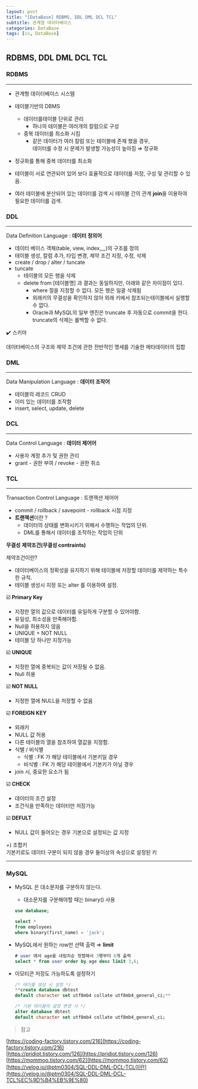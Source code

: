 ```yaml
---
layout: post
title: "[DataBase] RDBMS, DDL DML DCL TCL"
subtitle: 관계형 데이터베이스
categories: DataBase
tags: [cs, DataBase]
---
```





## RDBMS, DDL DML DCL TCL

### RDBMS

---

- 관계형 데이터베이스 시스템
- 테이블기반의 DBMS
    - 데이터를테이블 단위로 관리
        - 하나의 테이블은 여러개의 칼럼으로 구성
    - 중복 데이터를 최소화 시킴
        - 같은 데이터가 여러 칼럼 또는 테이블에 존재 했을 경우,     
            데이터를 수정 시 문제가 발생할 가능성이 높아짐 ⇒ 정규화    
            
- 정규화를 통해 중복 데이터를 최소화
- 테이블이 서로 연관되어 있어 보다 효율적으로 데이터를 저장, 구성 및 관리할 수 있음.
- 여러 테이블에 분산되어 있는 데이터를 검색 시 테이블 간의 관계 **join**을 이용하여 필요한 데이터를 검색.

### DDL

---

Data Definition Language : **데이터 정의어** 

- 데이터 베이스 객체(table, view, index,,,,)의 구조를 정의
- 테이블 생성, 칼럼 추가, 타입 변경, 제약 조건 지정, 수정, 삭제
- create / drop / alter / tuncate
- tuncate
    - 테이블의 모든 행을 삭제
    - delete from [테이블명] 과 결과는 동일하지만, 아래와 같은 차이점이 있다.
        - where 절을 지정할 수 없다. 모든 행은 일괄 삭제됨
        - 외래키의 무결성을 확인하지 않아 외래 키에서 참조되는테이블에서 실행할수 없다.
        - Oracle과 MySQL의 일부 엔진은 truncate 후 자동으로 commit을 한다. truncate의 삭제는 롤백할 수 없다.

✔️ 스키마

데이터베이스의 구조와 제약 조건에 관한 전반적인 명세를 기술한 메타데이터의 집합    

### DML

---

Data Manipulation Language : **데이터 조작어**

- 테이블의 레코드 CRUD
- 이미 있는 데이터를 조작함
- insert, select, update, delete

### DCL

---

Data Control Language : **데이터 제어어**

- 사용자 계정 추가 및 권한 관리
- grant - 권한 부여 / revoke - 권한 취소

### TCL

---

Transaction Control Language : 트랜잭션 제어어

- commit / rollback / savepoint - rollback 시점 지정
- **트랜잭션**이란 ?
    - 데이터의 상태를 변화시키기 위해서 수행하는 작업의 단위.
    - DML를 통해서 데이터를 조작하는 작업의 단위
    

**무결성** **제약조건(무결성 contraints)**

제약조건이란?

- 데이터베이스의 정확성을 유지하기 위해 테이블에 저장할 데이터를 제약하는 특수한 규칙.
- 테이블 생성시 지정 또는 alter 를 이용하여 설정.

☑️ **Primary Key** 

- 지정한 열의 값으로 데이터를 유일하게 구분할 수 있어야함.
- 유일성, 최소성을 만족해야함.
- Null을 허용하지 않음
- UNIQUE + NOT NULL
- 테이블 당 하나만 지정가능

☑️ **UNIQUE**

- 지정한 열에 중복되는 값이 저장될 수 없음.
- Null 허용

☑️ **NOT NULL**

- 지정한 열에 NULL을 저장할 수 없음

☑️ **FOREIGN KEY**

- 외래키
- NULL 값 허용
- 다른 테이블의 열을 참조하여 열값을 지정함.
- 식별 / 비식별
    - 식별 : FK 가 해당 테이블에서 기본키일 경우
    - 비식별 : FK 가 해당 테이블에서 기본키가 아닐 경우
- join 시, 중요한 요소가 됨

☑️ **CHECK**

- 데이터의 조건 설정
- 조건식을 만족하는 데이터만 저장가능

☑️ **DEFULT**

- NULL 값이 들어오는 경우 기본으로 설정되는 값 지정    

+) 조합키     
기본키로도 데이터 구분이 되지 않을 경우 둘이상의 속성으로 설정된 키    

---

### MySQL

- MySQL 은 대소문자를 구분하지 않는다.
    - 대소문자를 구분해야할 때는 binary() 사용
    
    ```sql
    use database;
    
    select *
    from employees
    where binary(first_name) = 'jack';
    ```
    
- MySQL에서 원하는 row만 선택 출력 ⇒ **limit**
    
    ```sql
    # user 에서 age을 내림차순 정렬해서 3행부터 6개 출력
    select * from user order by age desc limit 3,6;
    ```
    
- 이모티콘 저장도 가능하도록 설정하기
    
    ```sql
    /* 테이블 생성 시 설정 */
    **create database dbtest
    default character set utf8mb4 collate utf8mb4_general_ci;**
    
    /* 기본 테이블의 설정 변경 시 */
    alter database dbtest
    default character set utf8mb4 collate utf8mb4_general_ci;
    ```
    

> 참고

[https://coding-factory.tistory.com/216](https://coding-factory.tistory.com/216)      
[https://pridiot.tistory.com/126](https://pridiot.tistory.com/126)      
[https://mommoo.tistory.com/62](https://mommoo.tistory.com/62)      
[https://velog.io/@ptm0304/SQL-DDL-DML-DCL-TCL이란](https://velog.io/@ptm0304/SQL-DDL-DML-DCL-TCL%EC%9D%B4%EB%9E%80)     